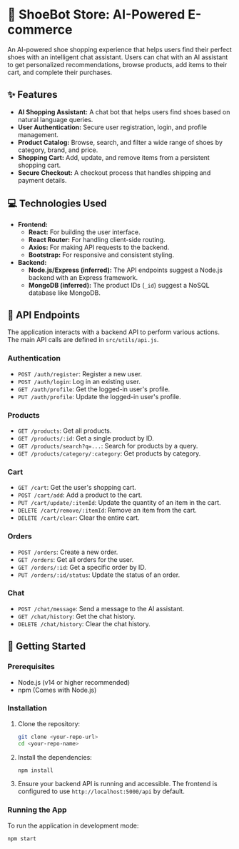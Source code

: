 # 👟 ShoeBot Store: AI-Powered E-commerce

An AI-powered shoe shopping experience that helps users find their perfect shoes with an intelligent chat assistant. Users can chat with an AI assistant to get personalized recommendations, browse products, add items to their cart, and complete their purchases.

## ✨ Features

- **AI Shopping Assistant:** A chat bot that helps users find shoes based on natural language queries.
- **User Authentication:** Secure user registration, login, and profile management.
- **Product Catalog:** Browse, search, and filter a wide range of shoes by category, brand, and price.
- **Shopping Cart:** Add, update, and remove items from a persistent shopping cart.
- **Secure Checkout:** A checkout process that handles shipping and payment details.

## 💻 Technologies Used

- **Frontend:**
  - **React:** For building the user interface.
  - **React Router:** For handling client-side routing.
  - **Axios:** For making API requests to the backend.
  - **Bootstrap:** For responsive and consistent styling.
- **Backend:**
  - **Node.js/Express (inferred):** The API endpoints suggest a Node.js backend with an Express framework.
  - **MongoDB (inferred):** The product IDs (`_id`) suggest a NoSQL database like MongoDB.

## 🚀 API Endpoints

The application interacts with a backend API to perform various actions. The main API calls are defined in `src/utils/api.js`.

### Authentication
- `POST /auth/register`: Register a new user.
- `POST /auth/login`: Log in an existing user.
- `GET /auth/profile`: Get the logged-in user's profile.
- `PUT /auth/profile`: Update the logged-in user's profile.

### Products
- `GET /products`: Get all products.
- `GET /products/:id`: Get a single product by ID.
- `GET /products/search?q=...`: Search for products by a query.
- `GET /products/category/:category`: Get products by category.

### Cart
- `GET /cart`: Get the user's shopping cart.
- `POST /cart/add`: Add a product to the cart.
- `PUT /cart/update/:itemId`: Update the quantity of an item in the cart.
- `DELETE /cart/remove/:itemId`: Remove an item from the cart.
- `DELETE /cart/clear`: Clear the entire cart.

### Orders
- `POST /orders`: Create a new order.
- `GET /orders`: Get all orders for the user.
- `GET /orders/:id`: Get a specific order by ID.
- `PUT /orders/:id/status`: Update the status of an order.

### Chat
- `POST /chat/message`: Send a message to the AI assistant.
- `GET /chat/history`: Get the chat history.
- `DELETE /chat/history`: Clear the chat history.

## 🔧 Getting Started

### Prerequisites

- Node.js (v14 or higher recommended)
- npm (Comes with Node.js)

### Installation

1.  Clone the repository:
    ```bash
    git clone <your-repo-url>
    cd <your-repo-name>
    ```
2.  Install the dependencies:
    ```bash
    npm install
    ```
3.  Ensure your backend API is running and accessible. The frontend is configured to use `http://localhost:5000/api` by default.

### Running the App

To run the application in development mode:

```bash
npm start
